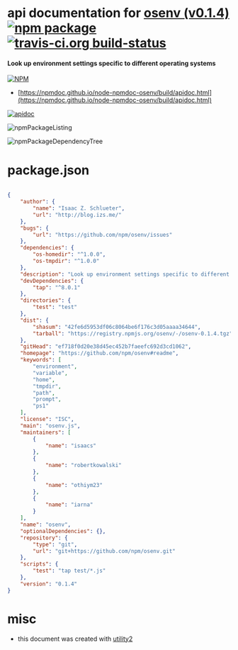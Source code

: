 # api documentation for  [osenv (v0.1.4)](https://github.com/npm/osenv#readme)  [![npm package](https://img.shields.io/npm/v/npmdoc-osenv.svg?style=flat-square)](https://www.npmjs.org/package/npmdoc-osenv) [![travis-ci.org build-status](https://api.travis-ci.org/npmdoc/node-npmdoc-osenv.svg)](https://travis-ci.org/npmdoc/node-npmdoc-osenv)
#### Look up environment settings specific to different operating systems

[![NPM](https://nodei.co/npm/osenv.png?downloads=true&downloadRank=true&stars=true)](https://www.npmjs.com/package/osenv)

- [https://npmdoc.github.io/node-npmdoc-osenv/build/apidoc.html](https://npmdoc.github.io/node-npmdoc-osenv/build/apidoc.html)

[![apidoc](https://npmdoc.github.io/node-npmdoc-osenv/build/screenCapture.buildCi.browser.%252Ftmp%252Fbuild%252Fapidoc.html.png)](https://npmdoc.github.io/node-npmdoc-osenv/build/apidoc.html)

![npmPackageListing](https://npmdoc.github.io/node-npmdoc-osenv/build/screenCapture.npmPackageListing.svg)

![npmPackageDependencyTree](https://npmdoc.github.io/node-npmdoc-osenv/build/screenCapture.npmPackageDependencyTree.svg)



# package.json

```json

{
    "author": {
        "name": "Isaac Z. Schlueter",
        "url": "http://blog.izs.me/"
    },
    "bugs": {
        "url": "https://github.com/npm/osenv/issues"
    },
    "dependencies": {
        "os-homedir": "^1.0.0",
        "os-tmpdir": "^1.0.0"
    },
    "description": "Look up environment settings specific to different operating systems",
    "devDependencies": {
        "tap": "^8.0.1"
    },
    "directories": {
        "test": "test"
    },
    "dist": {
        "shasum": "42fe6d5953df06c8064be6f176c3d05aaaa34644",
        "tarball": "https://registry.npmjs.org/osenv/-/osenv-0.1.4.tgz"
    },
    "gitHead": "ef718f0d20e38d45ec452b7faeefc692d3cd1062",
    "homepage": "https://github.com/npm/osenv#readme",
    "keywords": [
        "environment",
        "variable",
        "home",
        "tmpdir",
        "path",
        "prompt",
        "ps1"
    ],
    "license": "ISC",
    "main": "osenv.js",
    "maintainers": [
        {
            "name": "isaacs"
        },
        {
            "name": "robertkowalski"
        },
        {
            "name": "othiym23"
        },
        {
            "name": "iarna"
        }
    ],
    "name": "osenv",
    "optionalDependencies": {},
    "repository": {
        "type": "git",
        "url": "git+https://github.com/npm/osenv.git"
    },
    "scripts": {
        "test": "tap test/*.js"
    },
    "version": "0.1.4"
}
```



# misc
- this document was created with [utility2](https://github.com/kaizhu256/node-utility2)
